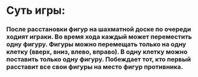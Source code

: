 # Суть игры:

### После расстановки фигур на шахматной доске по очереди ходият играки. Во время хода каждый может переместить одну фигуру. Фигуры можно перемещать только на одну клетку (вверх, вниз, влево, вправо). В одну клетку можно поставить только одну фигуру. Побеждает тот, кто первый расставит все свои фигуры на место фигур противника.
